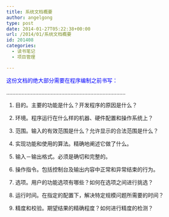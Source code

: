 ```yaml
---
title: 系统文档概要
author: angelgong
type: post
date: 2014-01-27T05:22:38+00:00
url: /2014/01/系统文档概要
id: 201408
categories:
  - 读书笔记
  - 项目管理

---
```

<span style="color:#0000FF;">这份文档的绝大部分需要在程序编制之前书写：</span>
	  
&#8230;&#8230;&#8230;&#8230;&#8230;&#8230;&#8230;&#8230;&#8230;&#8230;&#8230;&#8230;&#8230;&#8230;&#8230;&#8230;&#8230;&#8230;&#8230;&#8230;&#8230;&#8230;&#8230;&#8230;&#8230;&#8230;
	  
1. 目的。主要的功能是什么？开发程序的原因是什么？
	  
2. 环境。程序运行在什么样的机器、硬件配置和操作系统上？
	  
3. 范围。输入的有效范围是什么？允许显示的合法范围是什么？
	  
4. 实现功能和使用的算法。精确地阐述它做了什么。
	  
5. 输入－输出格式。必须是确切和完整的。
	  
6. 操作指令。包括控制台及输出内容中正常和异常结束的行为。
	  
7. 选项。用户的功能选项有哪些？如何在选项之间进行挑选？
	  
8. 运行时间。在指定的配置下，解决特定规模问题所需要的时间？
	  
9. 精度和校验。期望结果的精确程度？如何进行精度的检测？